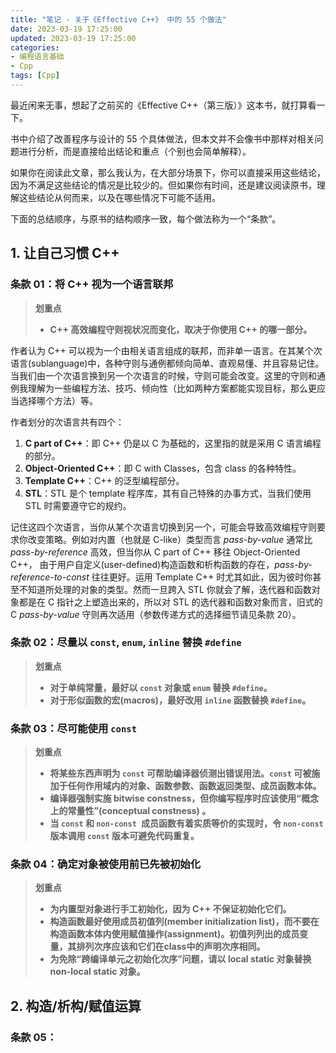 ```yaml
---
title: "笔记 - 关于《Effective C++》 中的 55 个做法"
date: 2023-03-19 17:25:00
updated: 2023-03-19 17:25:00
categories:
- 编程语言基础
- Cpp
tags: [Cpp]
---
```




最近闲来无事，想起了之前买的《Effective C++（第三版）》这本书，就打算看一下。

书中介绍了改善程序与设计的 55 个具体做法，但本文并不会像书中那样对相关问题进行分析，而是直接给出结论和重点（个别也会简单解释）。

如果你在阅读此文章，那么我认为，在大部分场景下，你可以直接采用这些结论，因为不满足这些结论的情况是比较少的。但如果你有时间，还是建议阅读原书，理解这些结论从何而来，以及在哪些情况下可能不适用。

下面的总结顺序，与原书的结构顺序一致，每个做法称为一个“条款”。



## 1. 让自己习惯 C++

### 条款 01：将 C++ 视为一个语言联邦



> **划重点**
>
>* **C++ 高效编程守则视状况而变化，取决于你使用 C++ 的哪一部分。**



作者认为 C++ 可以视为一个由相关语言组成的联邦，而非单一语言。在其某个次语言(sublanguage)中，各种守则与通例都倾向简单、直观易懂、并且容易记住。当我们由一个次语言换到另一个次语言的时候，守则可能会改变。这里的守则和通例我理解为一些编程方法、技巧、倾向性（比如两种方案都能实现目标，那么更应当选择哪个方法）等。

作者划分的次语言共有四个：

1. **C part of C++**：即 C++ 仍是以 C 为基础的，这里指的就是采用 C 语言编程的部分。
2. **Object-Oriented C++**：即 C with Classes，包含 class 的各种特性。
3. **Template C++**：C++ 的泛型编程部分。
4. **STL**：STL 是个 template 程序库，其有自己特殊的办事方式，当我们使用 STL 时需要遵守它的规约。



记住这四个次语言，当你从某个次语言切换到另一个，可能会导致高效编程守则要求你改变策略。例如对内置（也就是 C-like）类型而言 *pass-by-value* 通常比 *pass-by-reference* 高效，但当你从 C part of C++ 移往 Object-Oriented C++， 由于用户自定义(user-defined)构造函数和析构函数的存在，*pass-by-reference-to-const* 往往更好。运用 Template C++ 时尤其如此，因为彼时你甚至不知道所处理的对象的类型。然而一旦跨入 STL 你就会了解，迭代器和函数对象都是在 C 指针之上塑造出来的，所以对 STL 的选代器和函数对象而言，旧式的 C *pass-by-value* 守则再次适用（参数传递方式的选择细节请见条款 20）。





### 条款 02：尽量以 `const`, `enum`, `inline` 替换 `#define`



>**划重点**
>
>* **对于单纯常量，最好以 `const` 对象或 `enum` 替换 `#define`。**
>* **对于形似函数的宏(macros)，最好改用 `inline` 函数替换 `#define`。**









### 条款 03：尽可能使用 `const`



>**划重点**
>
>* **将某些东西声明为 `const` 可帮助编译器侦测出错误用法。`const` 可被施加于任何作用域内的对象、函数参数、函数返回类型、成员函数本体。**
>* **编译器强制实施 bitwise constness，但你编写程序时应该使用“概念上的常量性”(conceptual constness) 。**
>* **当 `const` 和 `non-const `成员函数有着实质等价的实现时，令 `non-const` 版本调用 `const` 版本可避免代码重复。**





### 条款 04：确定对象被使用前已先被初始化



> **划重点**
>
> * **为内置型对象进行手工初始化，因为 C++ 不保证初始化它们。**
> * **构造函数最好使用成员初值列(member initialization list)，而不要在构造函数本体内使用赋值操作(assignment)。初值列列出的成员变量，其排列次序应该和它们在class中的声明次序相同。**
> * **为免除“跨编译单元之初始化次序”问题，请以 local static 对象替换 non-local static 对象。**



## 2. 构造/析构/赋值运算

### 条款 05：
